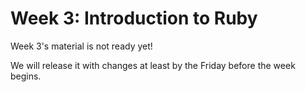 # Week 3: Introduction to Ruby

Week 3's material is not ready yet!

We will release it with changes at least by the Friday before the week begins.

<!-- It's time to fetch changes from DevBootcamp's phase-0-unit-1 master repo to get the newly-released curriculum. Make sure you are in the master branch of your phase-0-unit-1 repo. Check where you are in your terminal first. DO NOT try fetching these changes into your [USERNAME].github.io repo. You will mess things up! Follow [these instructions](https://github.com/Devbootcamp/phase-0-handbook/blob/master/fetching-changes.md) for fetching changes.

You'll want to get a copy of Chris Pine's [*Learn to Program, 2nd edition*](http://www.ebooks-it.net/ebook/learn-to-program-2nd-edition) for this week. You will be reading the content and then completing the challenges we assign.

You may also be interested in getting the *Well-Grounded Rubyist* by David A. Black. Please see [this bonus challenge](10-BONUS-challenges/Well-Grounded-Rubyist.md) for information on purchasing the book at a discount.

## Challenges:

####0. Read Chris Pine's Introduction p. xi - xv.
1. [Numbers, Letters, and Variable Assignment](1-numbers-letters)
2. [Variables and Methods](2-methods)
3. [Flow Control](3-flow-control)
4. [Arrays, Iterators, and Hashes](4-arrays)
5. [More Methods](5-more-methods)
6. [Fix the Errors](6-fix-the-errors)
7. [Technical Blog](7-technical-blog.md)
8. [Cultural Blog](8-cultural-blog.md)
9. [GPS 1.2](9-gps1-2) **Do not look at this until your guided pairing session!**
10. [BONUS Challenges](10-BONUS-challenges) **Optional**

Please note, we put the blog challenges at the end of the week, but you can decide when to work on them. They may be helpful to do in the middle or when you're stuck in another challenge.

This week you'll want to request feedback on Twitter using the hashtag **#DBCU1W3.** Only other DBC students can actually see your repositories because they are private.

## Submitting your work
- You must complete the [week's submission form](http://apply.devbootcamp.com) to "turn in" your work.
- The week's work is due each Sunday be 11:59pm.

**If you do not finish by the deadline:**
- Complete the Unit 1 extension request. (You only get one extension for Unit 1)
- When the work is complete, turn it in using the [week's submission form](http://apply.devbootcamp.com).

## Working through the challenges
Once you have the entire local repository on your computer, you don't need to read the challenges on github anymore (although we admit, it's prettier). You can open the entire repository in sublime and read the challenges in their original markdown. It will also help you find any link issues, since you can see where they are pointing. If you do find broken links, please let us know by posting on the community. You should also try to figure out a fix -- it will help your markdown skills!

## Remember your Unit Expectations!
- Pair at least twice this week.  *You need to pair 4 times on your own this unit*
- Give feedback for each person you paired with. *You need to submit at least 6 pieces of feedback in this unit*
- Rate at least 7 pieces of [Meta Feedback](https://socrates.devbootcamp.com/feedback) on Socrates. *You need to rate 20 pieces of feedback per unit* -->